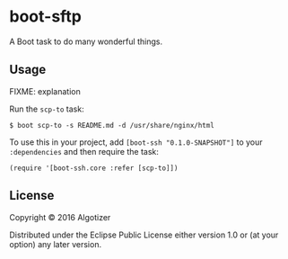 # boot-sftp

A Boot task to do many wonderful things.

## Usage

FIXME: explanation

Run the `scp-to` task:

    $ boot scp-to -s README.md -d /usr/share/nginx/html

To use this in your project, add `[boot-ssh "0.1.0-SNAPSHOT"]` to your `:dependencies`
and then require the task:

    (require '[boot-ssh.core :refer [scp-to]])

## License

Copyright © 2016 Algotizer

Distributed under the Eclipse Public License either version 1.0 or (at
your option) any later version.
